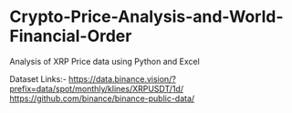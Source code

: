 # Crypto-Price-Analysis-and-World-Financial-Order
Analysis of XRP Price data using Python and Excel

Dataset Links:-
https://data.binance.vision/?prefix=data/spot/monthly/klines/XRPUSDT/1d/
https://github.com/binance/binance-public-data/
